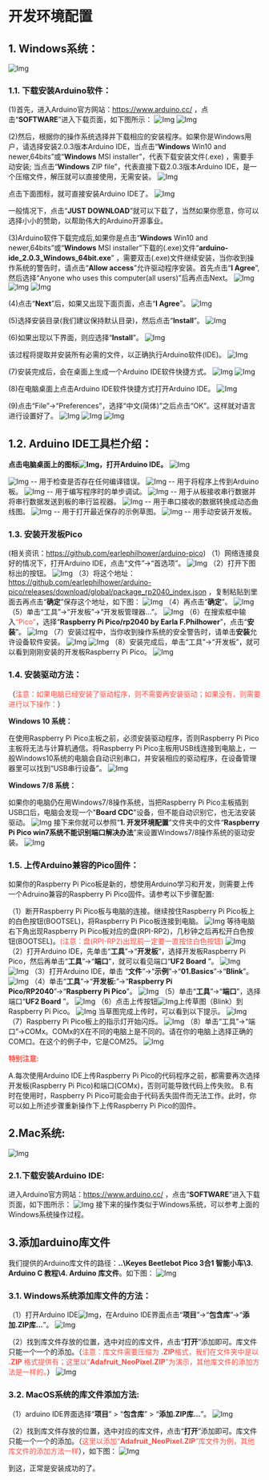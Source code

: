 # 开发环境配置

## 1. Windows系统：           
![Img](../media/Windows系统图标img-20230213142220.png)

### 1.1. 下载安装Arduino软件：
(1)首先，进入Arduino官方网站：https://www.arduino.cc/ ，点击“**SOFTWARE**”进入下载页面，如下图所示：
![Img](../media/Arduino官网1img-20230213142409.png) 
![Img](../media/Arduino官网2img-20230213142757.png)

(2)然后，根据你的操作系统选择并下载相应的安装程序。如果你是Windows用户，请选择安装2.0.3版本Arduino IDE，当点击“**Windows** Win10 and newer,64bits”或“**Windows** MSI installer”，代表下载安装文件(.exe) ，需要手动安装; 当点击“**Windows** ZIP file”，代表直接下载2.0.3版本Arduino IDE，是一个压缩文件，解压就可以直接使用，无需安装。
![Img](../media/Arduino选择img-20230213142603.png)

 点击下面图标，就可直接安装Arduino IDE了。
![Img](../media/Arduino下载img-20230213143914.png)

一般情况下，点击“**JUST DOWNLOAD**”就可以下载了，当然如果你愿意，你可以选择小小的赞助，以帮助伟大的Arduino开源事业。

(3)Arduino软件下载完成后,如果你是点击“**Windows** Win10 and newer,64bits”或“**Windows** MSI installer”下载的(.exe)文件“**arduino-ide_2.0.3_Windows_64bit.exe**” ，需要双击(.exe)文件继续安装，当你收到操作系统的警告时，请点击“**Allow access**”允许驱动程序安装。首先点击“**I Agree**”, 然后选择“Anyone who uses this computer(all users)”后再点击Next。
![Img](../media/安全提示img-20230213145054.png)
![Img](../media/安装1img-20230213150535.png)
![Img](../media/安装2img-20230213150754.png)

(4)点击“**Next**”后，如果又出现下面页面，点击“**I Agree**”。
![Img](../media/安装1img-20230213150535.png)

(5)选择安装目录(我们建议保持默认目录)，然后点击“**Install**”。
![Img](../media/安装4img-20230213151825.png)

(6)如果出现以下界面，则应选择“**Install**”。
![Img](../media/安装5img-20230213152155.png)

该过程将提取并安装所有必需的文件，以正确执行Arduino软件(IDE)。
![Img](../media/安装6img-20230213152144.png)

(7)安装完成后，会在桌面上生成一个Arduino IDE软件快捷方式。
![Img](../media/安装7img-20230506111920.png)
![Img](../media/安装8img-20230213152457.png)

(8)在电脑桌面上点击Arduino IDE软件快捷方式打开Arduino IDE。
![Img](../media/IDE界面img-20230506110641.png)

(9)点击“File”→“Preferences”，选择“中文(简体)”之后点击“OK”。这样就对语言进行设置好了。
![Img](../media/设置1img-20230506110812.png)
![Img](../media/设置2img-20230506110900.png)
![Img](../media/设置3img-20230506110940.png)

## 1.2. Arduino IDE工具栏介绍：
**点击电脑桌面上的图标![Img](../media/安装8img-20230213152457.png)，打开Arduino IDE。**
![Img](../media/设置3img-20230506110940.png)

![Img](../media/编译img-20230213155549.png) -- 用于检查是否存在任何编译错误。
![Img](../media/上传按钮img-20230506095425.png) -- 用于将程序上传到Arduino板。
![Img](../media/调试img-20230213155649.png) -- 用于编写程序时的单步调试。
![Img](../media/串行监视器img-20230213155721.png) -- 用于从板接收串行数据并将串行数据发送到板的串行监视器。
![Img](../media/动态曲线图img-20230213155746.png) -- 用于串口接收的数据转换成动态曲线图。
![Img](../media/用于打开最近保存的示例草图img-20230213155821.png) -- 用于打开最近保存的示例草图。
![Img](../media/用手动安装开发板img-20230213155849.png) -- 用手动安装开发板。

### 1.3. 安装开发板Pico
(相关资讯：https://github.com/earlephilhower/arduino-pico)
（1）网络连接良好的情况下，打开Arduino IDE，点击“文件”→“首选项”。
![Img](../media/“文件”→“首选项”img-20230511105108.png)
（2）打开下图标出的按钮。
![Img](../media/打开下图标出的按钮img-20230511105642.png)
（3）将这个地址：https://github.com/earlephilhower/arduino-pico/releases/download/global/package_rp2040_index.json ，复制粘贴到里面去再点击“**确定**”保存这个地址，如下图：
![Img](../media/复制粘贴到里面去再点击“确定”img-20230511105818.png)
（4）再点击“**确定**”。
![Img](../media/再点击“确定”img-20230511105926.png)
（5）单击“工具”→“开发板”→“开发板管理器...”。
![Img](../media/“工具”→“开发板”→“开发板管理器”img-20230506114055.png)
（6）在搜索框中输入<span style="color: rgb(255, 76, 65);">“Pico”</span>，选择“**Raspberry Pi Pico/rp2040 by Earla F.Philhower**”，点击“**安装**”。
![Img](../media/开发板管理器Picoimg-20230518174908.png)
（7）安装过程中，当你收到操作系统的安全警告时，请单击**安装**允许设备软件安装。
![Img](../media/单击安装1img-20230518175012.png)
![Img](../media/单击安装2img-20230518175133.png)
（8）安装完成后，单击“工具”→“开发板”，就可以看到刚刚安装的开发板Raspberry Pi Pico。
![Img](../media/安装的开发板Picoimg-20230518175735.jpg)

### 1.4. 安装驱动方法：
（<span style="color: rgb(255, 76, 65);">注意：如果电脑已经安装了驱动程序，则不需要再安装驱动；如果没有，则需要进行以下操作：</span>）

**Windows 10 系统：**

在使用Raspberry Pi Pico主板之前，必须安装驱动程序，否则Raspberry Pi Pico主板将无法与计算机通信。将Raspberry Pi Pico主板用USB线连接到电脑上，一般Windows10系统的电脑会自动识别串口，并安装相应的驱动程序，在设备管理器里可以找到“USB串行设备”。
![Img](../media/“USB串行设备”img-20230506104819.png)

**Windows 7/8 系统：**

如果你的电脑仍在用Windows7/8操作系统，当把Raspberry Pi Pico主板插到USB口后，电脑会发现一个"**Board CDC**"设备，但不能自动识别它，也无法安装驱动。
![Img](../media/Board-CDCimg-20230511114923.png)
接下来你就可以参照“**1. 开发环境配置**”文件夹中的文件“**Raspberry Pi Pico win7系统不能识别端口解决办法**”来设置Windows7/8操作系统的驱动安装。
![Img](../media/win7系统不能识别端口解决办法img-20230511111802.png)

### 1.5. 上传Arduino兼容的Pico固件：
如果你的Raspberry Pi Pico板是新的，想使用Arduino学习和开发，则需要上传一个Adruino兼容的Raspberry Pi Pico固件。请参考以下步骤配置:

（1）断开Raspberry Pi Pico板与电脑的连接。继续按住Raspberry Pi Pico板上的白色按钮(BOOTSEL)，将Raspberry Pi Pico板连接到电脑。
![Img](../media/上传Arduino兼容的Pico固件1img-20230506120009.png)
等待电脑右下角出现Raspberry Pi Pico板对应的盘(RPI-RP2)，几秒钟之后再松开白色按钮(BOOTSEL)。<span style="color: rgb(255, 76, 65);">(注意：盘(RPI-RP2)出现前一定要一直按住白色按钮)</span>
![Img](../media/上传Arduino兼容的Pico固件2img-20230519090038.png)
（2）打开Arduino IDE，先单击“**工具**”→“**开发板**”，选择开发板Raspberry Pi Pico，然后再单击“**工具**”→“**端口**”，就可以看见端口“**UF2 Board** ”。
![Img](../media/安装的开发板Picoimg-20230518175735.jpg)
![Img](../media/上传Arduino兼容的Pico固件3img-20230519090916.png)
（3）打开Arduino IDE，单击 “**文件**”→“**示例**”→“**01.Basics**”→“**Blink**”。
![Img](../media/上传Arduino兼容的Pico固件4img-20230506120816.png)
（4）单击“**工具**”→“**开发板:**”→“**Raspberry Pi Pico/RP2040**”→“**Raspberry Pi Pico**”。
![Img](../media/安装的开发板Picoimg-20230518175735.jpg)
（5）单击“**工具**”→“**端口**”，选择端口“**UF2 Board** ”。
![Img](../media/上传Arduino兼容的Pico固件3img-20230519090916.png)
（6）点击上传按钮![Img](../media/上传按钮img-20230506095425.png)上传草图（Blink）到 Raspberry Pi Pico。
![Img](../media/上传Arduino兼容的Pico固件6img-20230519094051.png)
当草图完成上传时，可以看到以下提示。
![Img](../media/上传Arduino兼容的Pico固件7img-20230506132348.png)
（7）Raspberry Pi Pico板上的指示灯开始闪烁。
![Img](../media/上传Arduino兼容的Pico固件5img-20230506132541.png)
（8）单击“工具”→“端口”→COMx。COMx的X在不同的电脑上是不同的。请在你的电脑上选择正确的COM口。在这个的例子中，它是COM25。
![Img](../media/上传Arduino兼容的Pico固件8img-20230519101127.png)

<span style="color: rgb(255, 76, 65);">**特别注意:**</span>

A.每次使用Arduino IDE上传Raspberry Pi Pico的代码程序之前，都需要再次选择开发板(Raspberry Pi Pico)和端口(COMx)，否则可能导致代码上传失败。
B.有时在使用时，Raspberry Pi Pico可能会由于代码丢失固件而无法工作。此时，你可以如上所述步骤重新操作下上传Raspberry Pi Pico的固件。

## 2.Mac系统:
![Img](../media/Mac系统图标img-20230607164140.png)

### 2.1.下载安装Arduino IDE:
进入Arduino官方网站：https://www.arduino.cc/ ，点击“**SOFTWARE**”进入下载页面，如下图所示：
![Img](../media/Mac系统IDE下载img-20230329170942.png)
接下来的操作类似于Windows系统，可以参考上面的Windows系统操作过程。

## 3.添加arduino库文件

我们提供的Arduino库文件的路径：**..\Keyes Beetlebot Pico 3合1 智能小车\3. Arduino C 教程\4. Arduino 库文件**。如下图：
![Img](../media/添加arduino库文件img-20230601084834.png)

### 3.1. Windows系统添加库文件的方法：

（1）打开Arduino IDE![Img](../media/安装8img-20230213152457.png)，在Arduino IDE界面点击“**项目**”→“**包含库**”→“**添加.ZIP库...**”。
![Img](../media/Windows系统添加库文件的方法img-20230601085148.png)

（2）找到库文件存放的位置，选中对应的库文件，点击“**打开**”添加即可。库文件只能一个一个的添加。（<span style="color: rgb(255, 76, 65);">注意：库文件需要压缩为 **.ZIP**格式，我们在文件夹中是以 **.ZIP** 格式提供有；这里以“**Adafruit_NeoPixel.ZIP**”为演示，其他库文件的添加方法是一样的。</span>）
![Img](../media/Windows系统添加库文件的方法2img-20230601085504.png)

### 3.2. MacOS系统的库文件添加方法: 
（1）arduino IDE界面选择“**项目**” > “**包含库**” > “**添加.ZIP库...**”。
![Img](../media/MacOS系统的库文件添加方法img-20230424103742.png)

（2）找到库文件存放的位置，选中对应的库文件，点击“**打开**”添加即可。库文件只能一个一个的添加。（<span style="color: rgb(255, 76, 65);">这里以添加“**Adafruit_NeoPixel.ZIP**”库文件为例，其他库文件的添加方法一样</span>），如下图：
![Img](../media/MacOS系统的库文件添加方法2img-20230424111056.png)

到这，正常是安装成功的了。

